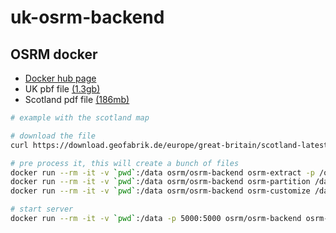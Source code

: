 # uk-osrm-backend

## OSRM docker

- [Docker hub page](https://hub.docker.com/r/osrm/osrm-backend/)
- UK pbf file [(1.3gb)](https://download.geofabrik.de/europe/great-britain-latest.osm.pbf)
- Scotland pdf file [(186mb)](https://download.geofabrik.de/europe/great-britain/scotland-latest.osm.pbf)

```sh
# example with the scotland map

# download the file
curl https://download.geofabrik.de/europe/great-britain/scotland-latest.osm.pbf -o map.osm.pbf

# pre process it, this will create a bunch of files
docker run --rm -it -v `pwd`:/data osrm/osrm-backend osrm-extract -p /opt/car.lua /data/map.osm.pbf
docker run --rm -it -v `pwd`:/data osrm/osrm-backend osrm-partition /data/map.osm.pbf
docker run --rm -it -v `pwd`:/data osrm/osrm-backend osrm-customize /data/map.osm.pbf

# start server
docker run --rm -it -v `pwd`:/data -p 5000:5000 osrm/osrm-backend osrm-routed --algorithm mld /data/map.osrm
```
